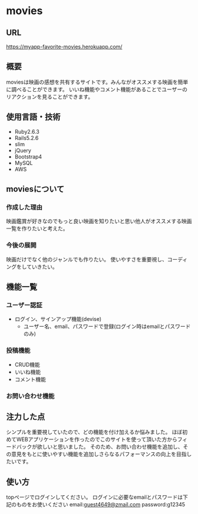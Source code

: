 # movies

## URL
https://myapp-favorite-movies.herokuapp.com/

## 概要
moviesは映画の感想を共有するサイトです。みんながオススメする映画を簡単に調べることができます。
いいね機能やコメント機能があることでユーザーのリアクションを見ることができます。

## 使用言語・技術
- Ruby2.6.3
- Rails5.2.6
- slim
- jQuery
- Bootstrap4
- MySQL
- AWS

## moviesについて
### 作成した理由
映画鑑賞が好きなのでもっと良い映画を知りたいと思い他人がオススメする映画一覧を作りたいと考えた。

### 今後の展開
映画だけでなく他のジャンルでも作りたい。
使いやすさを重要視し、コーディングをしていきたい。

## 機能一覧
### ユーザー認証
- ログイン、サインアップ機能(devise)
  - ユーザー名、email、パスワードで登録(ログイン時はemailとパスワードのみ)
### 投稿機能
- CRUD機能
- いいね機能
- コメント機能
### お問い合わせ機能

## 注力した点
シンプルを重要視していたので、どの機能を付け加えるか悩みました。
ほぼ初めてWEBアプリケーションを作ったのでこのサイトを使って頂いた方からフィードバックが欲しいと思いました。
そのため、お問い合わせ機能を追加し、その意見をもとに使いやすい機能を追加しさらなるパフォーマンスの向上を目指したいです。

## 使い方
topページでログインしてください。
ログインに必要なemailとパスワードは下記のものをお使いください
email:guest4649@zmail.com
password:g12345
